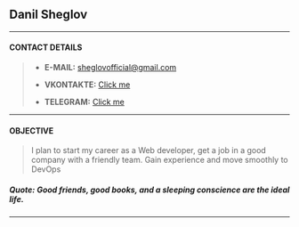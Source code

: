 ## **Danil Sheglov**

***

#### **CONTACT DETAILS**
>
> - **E-MAIL:** sheglovofficial@gmail.com
>
> - **VKONTAKTE:** [Click me](https://vk.com/sheglov_official)
>
> - **TELEGRAM:** [Click me](https://t.me/sheglov_official)

***

#### **OBJECTIVE**
>
> I plan to start my career as a Web developer, get a job in a good company with a friendly team. Gain experience and move smoothly to DevOps

##### **Quote:** _Good friends, good books, and a sleeping conscience are the ideal life._

***